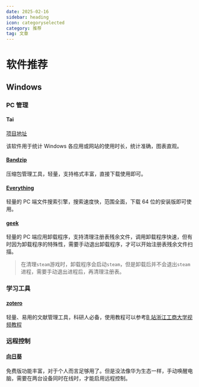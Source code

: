 ```yaml
---
date: 2025-02-16
sidebar: heading
icon: categoryselected
category: 推荐
tag: 文章
---
```


# 软件推荐

## Windows

### PC 管理

#### Tai 

[项目地址](https://github.com/Planshit/Tai)

该软件用于统计 Windows 各应用或网站的使用时长，统计准确，图表直观。

#### [Bandzip](https://www.bandisoft.com/)

压缩包管理工具，轻量，支持格式丰富，直接下载使用即可。

#### [Everything](https://www.voidtools.com/zh-cn/downloads/)

轻量的 PC 端文件搜索引擎，搜索速度快，范围全面，下载 64 位的安装版即可使用。

#### [geek](https://geekuninstaller.com/download)

轻量的 PC 端应用卸载程序，支持清理注册表残余文件，调用卸载程序快速，但有时因为卸载程序的特殊性，需要手动退出卸载程序，才可以开始注册表残余文件扫描。

> 在清理`steam`游戏时，卸载程序会启动`steam`，但是卸载后并不会退出`steam`进程，需要手动退出进程后，再清理注册表。

### 学习工具

#### [zotero](https://www.zotero.org/)

轻量、易用的文献管理工具，科研人必备，使用教程可以参考[B 站浙江工商大学视频教程](https://www.bilibili.com/video/BV1vS4y1q7uw)

### 远程控制

#### [向日葵](https://sunlogin.oray.com/)

免费版功能丰富，对于个人而言足够用了。但是没法像华为生态一样，手动唤醒电脑，需要在两台设备同时在线时，才能启用远程控制。